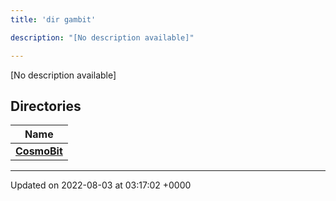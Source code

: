 ```yaml
---
title: 'dir gambit'

description: "[No description available]"

---
```







[No description available]

## Directories

| Name           |
| -------------- |
| **[CosmoBit](/documentation/code/main/files/dir_1093d180d56907fe9a1c021de5d6c81e/#dir-cosmobit)**  |






-------------------------------

Updated on 2022-08-03 at 03:17:02 +0000
